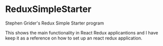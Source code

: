 # ReduxSimpleStarter

Stephen Grider's Redux Simple Starter program

This shows the main functionality in React Redux applicantions
and I have keep it as a reference on how to set up an react redux application.
